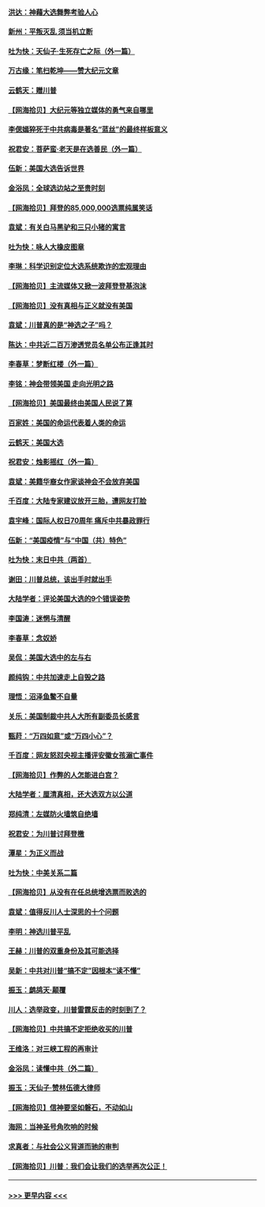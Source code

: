 #### [洪达：神藉大选舞弊考验人心](../pages/nsc993/n12631962.md?t=12200251) 
#### [新州：平叛灭乱  须当机立断](../pages/nsc993/n12631946.md?t=12200251) 
#### [吐为快：天仙子‧生死存亡之际（外一篇）](../pages/nsc993/n12631927.md?t=12200251) 
#### [万古缘：笔扫乾坤——赞大纪元文章](../pages/nsc993/n12631922.md?t=12200251) 
#### [云鹤天：赠川普](../pages/nsc993/n12631823.md?t=12200251) 
#### [【网海拾贝】大纪元等独立媒体的勇气来自哪里](../pages/nsc993/n12629961.md?t=12200251) 
#### [李偲嫣猝死于中共病毒是著名“蓝丝”的最终样板意义](../pages/nsc993/n12628812.md?t=12200251) 
#### [祝君安：菩萨蛮·老天是在选善民（外一篇）](../pages/nsc993/n12628793.md?t=12200251) 
#### [伍新：美国大选告诉世界](../pages/nsc993/n12628768.md?t=12200251) 
#### [金浴凤：全球选边站之至贵时刻](../pages/nsc993/n12627318.md?t=12200251) 
#### [【网海拾贝】拜登的85,000,000选票纯属笑话](../pages/nsc993/n12626569.md?t=12200251) 
#### [袁斌：有关白马黑驴和三只小猪的寓言](../pages/nsc993/n12626198.md?t=12200251) 
#### [吐为快：咏人大橡皮图章](../pages/nsc993/n12624470.md?t=12200251) 
#### [李琳：科学识别定位大选系统欺诈的宏观理由](../pages/nsc993/n12624340.md?t=12200251) 
#### [【网海拾贝】主流媒体又掀一波拜登登基泡沫](../pages/nsc993/n12624000.md?t=12200251) 
#### [【网海拾贝】没有真相与正义就没有美国](../pages/nsc993/n12621885.md?t=12200251) 
#### [袁斌：川普真的是“神选之子”吗？](../pages/nsc993/n12621749.md?t=12200251) 
#### [陈达：中共近二百万渗透党员名单公布正逢其时](../pages/nsc993/n12620870.md?t=12200251) 
#### [李春草：梦断红楼（外一篇）](../pages/nsc993/n12619122.md?t=12200251) 
#### [李铭：神会带领美国 走向光明之路](../pages/nsc993/n12618584.md?t=12200251) 
#### [【网海拾贝】美国最终由美国人民说了算](../pages/nsc993/n12617255.md?t=12200251) 
#### [百家姓：美国的命运代表着人类的命运](../pages/nsc993/n12615838.md?t=12200251) 
#### [云鹤天：美国大选](../pages/nsc993/n12615994.md?t=12200251) 
#### [祝君安：烛影摇红（外一篇）](../pages/nsc993/n12615975.md?t=12200251) 
#### [袁斌：美籍华裔女作家谈神会不会放弃美国](../pages/nsc993/n12615263.md?t=12200251) 
#### [千百度：大陆专家建议放开三胎，遭网友打脸](../pages/nsc993/n12614456.md?t=12200251) 
#### [袁宇峰：国际人权日70周年 痛斥中共暴政罪行](../pages/nsc993/n12611965.md?t=12200251) 
#### [伍新：“美国疫情”与“中国（共）特色”](../pages/nsc993/n12611463.md?t=12200251) 
#### [吐为快：末日中共（两首）](../pages/nsc993/n12611461.md?t=12200251) 
#### [谢田：川普总统，该出手时就出手](../pages/nsc993/n12610905.md?t=12200251) 
#### [大陆学者：评论美国大选的9个错误姿势](../pages/nsc993/n12609586.md?t=12200251) 
#### [李国涛：迷惘与清醒](../pages/nsc993/n12607532.md?t=12200251) 
#### [李春草：念奴娇](../pages/nsc993/n12607083.md?t=12200251) 
#### [吴侃：美国大选中的左与右](../pages/nsc993/n12607054.md?t=12200251) 
#### [颜纯钩：中共加速走上自毁之路](../pages/nsc993/n12606473.md?t=12200251) 
#### [理悟：沼泽鱼鳖不自量](../pages/nsc993/n12606454.md?t=12200251) 
#### [关乐：美国制裁中共人大所有副委员长感言](../pages/nsc993/n12606442.md?t=12200251) 
#### [甄莳：“万四如意”或“万四小心”？](../pages/nsc993/n12606091.md?t=12200251) 
#### [千百度：网友怒怼央视主播评安徽女孩溺亡事件](../pages/nsc993/n12605370.md?t=12200251) 
#### [【网海拾贝】作弊的人怎能进白宫？](../pages/nsc993/n12603546.md?t=12200251) 
#### [大陆学者：厘清真相，还大选双方以公道](../pages/nsc993/n12603475.md?t=12200251) 
#### [郑纯清：左媒防火墙筑自绝墙](../pages/nsc993/n12602226.md?t=12200251) 
#### [祝君安：为川普讨拜登檄](../pages/nsc993/n12602199.md?t=12200251) 
#### [潭星：为正义而战](../pages/nsc993/n12600926.md?t=12200251) 
#### [吐为快：中美关系二篇](../pages/nsc993/n12600908.md?t=12200251) 
#### [【网海拾贝】从没有在任总统增选票而败选的](../pages/nsc993/n12600435.md?t=12200251) 
#### [袁斌：值得反川人士深思的十个问题](../pages/nsc993/n12600332.md?t=12200251) 
#### [李明：神选川普平乱](../pages/nsc993/n12599751.md?t=12200251) 
#### [王赫：川普的双重身份及其可能选择](../pages/nsc993/n12599723.md?t=12200251) 
#### [吴新：中共对川普“搞不定”因根本“读不懂”](../pages/nsc993/n12599502.md?t=12200251) 
#### [振玉：鹧鸪天‧颠覆](../pages/nsc993/n12599494.md?t=12200251) 
#### [川人：选举政变，川普雷霆反击的时刻到了？](../pages/nsc993/n12599291.md?t=12200251) 
#### [【网海拾贝】中共搞不定拒绝收买的川普](../pages/nsc993/n12598955.md?t=12200251) 
#### [王维洛：对三峡工程的再审计](../pages/nsc993/n12598436.md?t=12200251) 
#### [金浴凤：读懂中共（外二篇）](../pages/nsc993/n12597943.md?t=12200251) 
#### [振玉：天仙子‧赞林伍德大律师](../pages/nsc993/n12597929.md?t=12200251) 
#### [【网海拾贝】信神要坚如磐石，不动如山](../pages/nsc993/n12597901.md?t=12200251) 
#### [海网：当神圣号角吹响的时候](../pages/nsc993/n12595891.md?t=12200251) 
#### [求真者：与社会公义背道而驰的审判](../pages/nsc993/n12595868.md?t=12200251) 
#### [【网海拾贝】川普：我们会让我们的选举再次公正！](../pages/nsc993/n12594930.md?t=12200251) 

----
#### [ >>> 更早内容 <<< ](../indexes/nsc993-earlier.md)
